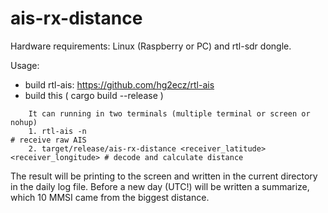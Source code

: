 # ais-rx-distance

Hardware requirements:
   Linux (Raspberry or PC) and rtl-sdr dongle.

Usage:
  * build rtl-ais: https://github.com/hg2ecz/rtl-ais
  * build this ( cargo build --release )

```
    It can running in two terminals (multiple terminal or screen or nohup)
    1. rtl-ais -n                                                              # receive raw AIS
    2. target/release/ais-rx-distance <receiver_latitude> <receiver_longitude> # decode and calculate distance
```
The result will be printing to the screen and written in the current directory in the daily log file.
Before a new day (UTC!) will be written a summarize, which 10 MMSI came from the biggest distance.
